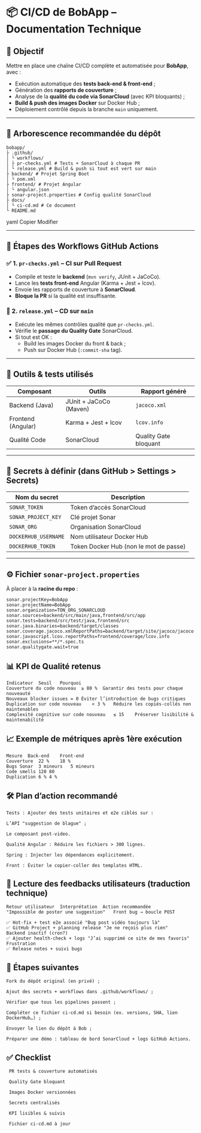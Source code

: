 # 📦 CI/CD de BobApp – Documentation Technique

## 🎯 Objectif

Mettre en place une chaîne CI/CD complète et automatisée pour **BobApp**, avec :

- Exécution automatique des **tests back-end & front-end** ;
- Génération des **rapports de couverture** ;
- Analyse de la **qualité du code via SonarCloud** (avec KPI bloquants) ;
- **Build & push des images Docker** sur Docker Hub ;
- Déploiement contrôlé depuis la branche `main` uniquement.

---

## 📁 Arborescence recommandée du dépôt
```
bobapp/
├ .github/
│ └ workflows/
│ ├ pr-checks.yml # Tests + SonarCloud à chaque PR
│ └ release.yml # Build & push si tout est vert sur main
├ backend/ # Projet Spring Boot
│ └ pom.xml
├ frontend/ # Projet Angular
│ └ angular.json
├ sonar-project.properties # Config qualité SonarCloud
├ docs/
│ └ ci-cd.md # Ce document
└ README.md
```
yaml
Copier
Modifier

---

## 🔁 Étapes des Workflows GitHub Actions

### ✅ 1. `pr-checks.yml` – CI sur Pull Request

- Compile et teste le **backend** (`mvn verify`, JUnit + JaCoCo).
- Lance les **tests front-end** Angular (Karma + Jest + lcov).
- Envoie les rapports de couverture à **SonarCloud**.
- **Bloque la PR** si la qualité est insuffisante.

### 🚀 2. `release.yml` – CD sur `main`

- Exécute les mêmes contrôles qualité que `pr-checks.yml`.
- Vérifie le **passage du Quality Gate** SonarCloud.
- Si tout est OK :
    - Build les images Docker du front & back ;
    - Push sur Docker Hub (`:commit-sha` tag).

---

## 🧪 Outils & tests utilisés

| Composant       | Outils                   | Rapport généré         |
|------------------|--------------------------|-------------------------|
| Backend (Java)   | JUnit + JaCoCo (Maven)   | `jacoco.xml`            |
| Frontend (Angular)| Karma + Jest + lcov     | `lcov.info`             |
| Qualité Code     | SonarCloud               | Quality Gate bloquant   |

---

## 🔐 Secrets à définir (dans GitHub > Settings > Secrets)

| Nom du secret             | Description                          |
|---------------------------|--------------------------------------|
| `SONAR_TOKEN`             | Token d’accès SonarCloud              |
| `SONAR_PROJECT_KEY`       | Clé projet Sonar                      |
| `SONAR_ORG`               | Organisation SonarCloud               |
| `DOCKERHUB_USERNAME`      | Nom utilisateur Docker Hub            |
| `DOCKERHUB_TOKEN`         | Token Docker Hub (non le mot de passe) |

---

## ⚙️ Fichier `sonar-project.properties`

À placer à la **racine du repo** :

```properties
sonar.projectKey=BobApp
sonar.projectName=BobApp
sonar.organization=TON_ORG_SONARCLOUD
sonar.sources=backend/src/main/java,frontend/src/app
sonar.tests=backend/src/test/java,frontend/src
sonar.java.binaries=backend/target/classes
sonar.coverage.jacoco.xmlReportPaths=backend/target/site/jacoco/jacoco.xml
sonar.javascript.lcov.reportPaths=frontend/coverage/lcov.info
sonar.exclusions=**/*.spec.ts
sonar.qualitygate.wait=true
```
## 📊 KPI de Qualité retenus
```
Indicateur	Seuil	Pourquoi
Couverture du code nouveau	≥ 80 %	Garantir des tests pour chaque nouveauté
Nouveaux blocker issues	= 0	Éviter l’introduction de bugs critiques
Duplication sur code nouveau	< 3 %	Réduire les copiés-collés non maintenables
Complexité cognitive sur code nouveau	≤ 15	Préserver lisibilité & maintenabilité
```
## 📈 Exemple de métriques après 1ère exécution
```
Mesure	Back-end	Front-end
Couverture	22 %	18 %
Bugs Sonar	3 mineurs	5 mineurs
Code smells	120	80
Duplication	6 %	4 %
```
## 🛠 Plan d’action recommandé
```
Tests : Ajouter des tests unitaires et e2e ciblés sur :

L’API "suggestion de blague" ;

Le composant post-video.

Qualité Angular : Réduire les fichiers > 300 lignes.

Spring : Injecter les dépendances explicitement.

Front : Éviter le copier-coller des templates HTML.
```
## 🚨 Lecture des feedbacks utilisateurs (traduction technique)
```
Retour utilisateur	Interprétation	Action recommandée
"Impossible de poster une suggestion"	Front bug → boucle POST	

✅ Hot-fix + test e2e associé "Bug post vidéo toujours là" 
✅ GitHub Project + planning release "Je ne reçois plus rien"	Backend inactif (cron?)	
✅ Ajouter health-check + logs "J’ai supprimé ce site de mes favoris"	Frustration	
✅ Release notes + suivi bugs
```
## 📌 Étapes suivantes
```
Fork du dépôt original (en privé) ;

Ajout des secrets + workflows dans .github/workflows/ ;

Vérifier que tous les pipelines passent ;

Compléter ce fichier ci-cd.md si besoin (ex. versions, SHA, lien DockerHub…) ;

Envoyer le lien du dépôt à Bob ;

Préparer une démo : tableau de bord SonarCloud + logs GitHub Actions.
```
## ✅ Checklist
```
 PR tests & couverture automatisés

 Quality Gate bloquant

 Images Docker versionnées

 Secrets centralisés

 KPI lisibles & suivis

 Fichier ci-cd.md à jour
```